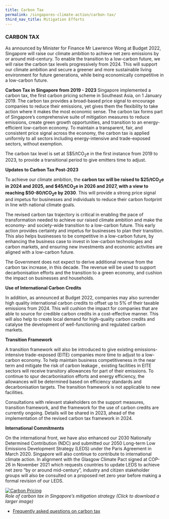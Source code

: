 ```yaml
---
title: Carbon Tax
permalink: /singapores-climate-action/carbon-tax/
third_nav_title: Mitigation Efforts
---
```

### CARBON TAX

As announced by Minister for Finance Mr Lawrence Wong at Budget 2022, Singapore will raise our climate ambition to achieve net zero emissions by or around mid-century. To enable the transition to a low-carbon future, we will raise the carbon tax levels progressively from 2024. This will support our climate ambition and secure a greener and more sustainable living environment for future generations, while being economically competitive in a low-carbon future.  

**Carbon Tax in Singapore from 2019 - 2023**
Singapore implemented a carbon tax, the first carbon pricing scheme in Southeast Asia, on 1 January 2019. The carbon tax provides a broad-based price signal to encourage companies to reduce their emissions, yet gives them the flexibility to take action where it makes the most economic sense. The carbon tax forms part of Singapore’s comprehensive suite of mitigation measures to reduce emissions, create green growth opportunities, and transition to an energy-efficient low-carbon economy. To maintain a transparent, fair, and consistent price signal across the economy, the carbon tax is applied uniformly to all sectors including energy-intensive and trade-exposed sectors, without exemption.

The carbon tax level is set at S$5/tCO<sub>2</sub>e in the first instance from 2019 to 2023, to provide a transitional period to give emitters time to adjust.

**Updates to Carbon Tax Post-2023**

To achieve our climate ambition, the **carbon tax will be raised to $25/tCO<sub>2</sub>e in 2024 and 2025, and $45/tCO<sub>2</sub>e in 2026 and 2027, with a view to reaching $50-80/tCO<sub>2</sub>e by 2030**. This will provide a strong price signal and impetus for businesses and individuals to reduce their carbon footprint in line with national climate goals.

The revised carbon tax trajectory is critical in enabling the pace of transformation needed to achieve our raised climate ambition and make the economy- and society-wide transition to a low-carbon future. This early action provides certainty and impetus for businesses to plan their transition. This also helps businesses to be competitive in a low-carbon future, by enhancing the business case to invest in low-carbon technologies and carbon markets, and ensuring new investments and economic activities are aligned with a low-carbon future.

The Government does not expect to derive additional revenue from the carbon tax increase, in this decade. The revenue will be used to support decarbonisation efforts and the transition to a green economy, and cushion the impact on businesses and households.

**Use of International Carbon Credits**

In addition, as announced at Budget 2022, companies may also surrender high quality international carbon credits to offset up to 5% of their taxable emissions from 2024. This will cushion the impact for companies that are able to source for credible carbon credits in a cost-effective manner.  This will also help to create local demand for high-quality carbon credits and catalyse the development of well-functioning and regulated carbon markets.   

**Transition Framework**

A transition framework will also be introduced to give existing emissions-intensive trade-exposed (EITE)  companies more time to adjust to a low-carbon economy. To help maintain business competitiveness in the near term and mitigate the risk of carbon leakage , existing facilities in EITE sectors will receive transitory allowances for part of their emissions. To continue to spur decarbonisation efforts and energy efficiency, the allowances will be determined based on efficiency standards and decarbonisation targets. The transition framework is not applicable to new facilities. 

Consultations with relevant stakeholders on the support measures, transition framework, and the framework for the use of carbon credits are currently ongoing. Details will be shared in 2023, ahead of the implementation of the revised carbon tax framework in 2024. 

**International Commitments**

On the international front, we have also enhanced our 2030 Nationally Determined Contribution (NDC) and submitted our 2050 Long-term Low Emissions Development Strategy (LEDS) under the Paris Agreement in March 2020. Singapore will also continue to contribute to international climate action. In alignment with the Glasgow Climate Pact signed at COP-26 in November 2021 which requests countries to update LEDS to achieve net zero “by or around mid-century”, industry and citizen stakeholder groups will also be consulted on a proposed net zero year before making a formal revision of our LEDS. 


<a href="/files/docs/default-source/default-document-library/how-a-carbon-tax-works.pdf" target="_blank">![Carbon Pricing](/images/carbon-pricing.png "Carbon Pricing")</a>  
*Role of carbon tax in Singapore’s mitigation strategy (Click to download a larger image)*

* [<a href="/faqs/carbon-tax/" target="_blank">Frequently asked questions on carbon tax</a>](/faqs/carbon-tax/)